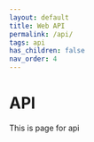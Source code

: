 ```yaml
---
layout: default
title: Web API
permalink: /api/
tags: api
has_children: false
nav_order: 4
---
```


# API

This is page for api